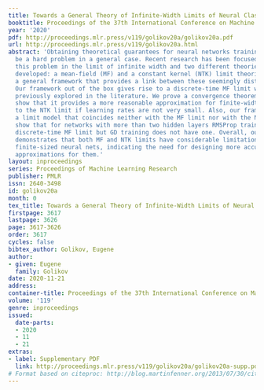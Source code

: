 ```yaml
---
title: Towards a General Theory of Infinite-Width Limits of Neural Classifiers
booktitle: Proceedings of the 37th International Conference on Machine Learning
year: '2020'
pdf: http://proceedings.mlr.press/v119/golikov20a/golikov20a.pdf
url: http://proceedings.mlr.press/v119/golikov20a.html
abstract: 'Obtaining theoretical guarantees for neural networks training appears to
  be a hard problem in a general case. Recent research has been focused on studying
  this problem in the limit of infinite width and two different theories have been
  developed: a mean-field (MF) and a constant kernel (NTK) limit theories. We propose
  a general framework that provides a link between these seemingly distinct theories.
  Our framework out of the box gives rise to a discrete-time MF limit which was not
  previously explored in the literature. We prove a convergence theorem for it, and
  show that it provides a more reasonable approximation for finite-width nets compared
  to the NTK limit if learning rates are not very small. Also, our framework suggests
  a limit model that coincides neither with the MF limit nor with the NTK one. We
  show that for networks with more than two hidden layers RMSProp training has a non-trivial
  discrete-time MF limit but GD training does not have one. Overall, our framework
  demonstrates that both MF and NTK limits have considerable limitations in approximating
  finite-sized neural nets, indicating the need for designing more accurate infinite-width
  approximations for them.'
layout: inproceedings
series: Proceedings of Machine Learning Research
publisher: PMLR
issn: 2640-3498
id: golikov20a
month: 0
tex_title: Towards a General Theory of Infinite-Width Limits of Neural Classifiers
firstpage: 3617
lastpage: 3626
page: 3617-3626
order: 3617
cycles: false
bibtex_author: Golikov, Eugene
author:
- given: Eugene
  family: Golikov
date: 2020-11-21
address: 
container-title: Proceedings of the 37th International Conference on Machine Learning
volume: '119'
genre: inproceedings
issued:
  date-parts:
  - 2020
  - 11
  - 21
extras:
- label: Supplementary PDF
  link: http://proceedings.mlr.press/v119/golikov20a/golikov20a-supp.pdf
# Format based on citeproc: http://blog.martinfenner.org/2013/07/30/citeproc-yaml-for-bibliographies/
---
```

